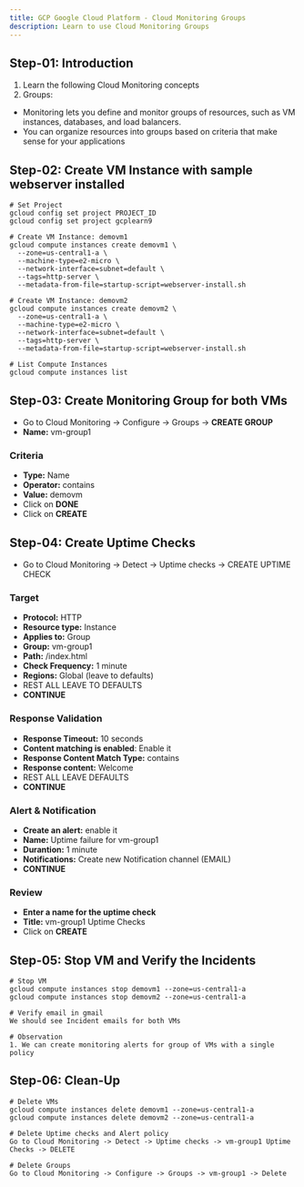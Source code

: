 ```yaml
---
title: GCP Google Cloud Platform - Cloud Monitoring Groups
description: Learn to use Cloud Monitoring Groups
---
```


## Step-01: Introduction
1. Learn the following Cloud Monitoring concepts
2. Groups: 
  - Monitoring lets you define and monitor groups of resources, such as VM instances, databases, and load balancers. 
  - You can organize resources into groups based on criteria that make sense for your applications

## Step-02: Create VM Instance with sample webserver installed
```t
# Set Project
gcloud config set project PROJECT_ID
gcloud config set project gcplearn9

# Create VM Instance: demovm1
gcloud compute instances create demovm1 \
  --zone=us-central1-a \
  --machine-type=e2-micro \
  --network-interface=subnet=default \
  --tags=http-server \
  --metadata-from-file=startup-script=webserver-install.sh 

# Create VM Instance: demovm2
gcloud compute instances create demovm2 \
  --zone=us-central1-a \
  --machine-type=e2-micro \
  --network-interface=subnet=default \
  --tags=http-server \
  --metadata-from-file=startup-script=webserver-install.sh 

# List Compute Instances
gcloud compute instances list   
```

## Step-03: Create Monitoring Group for both VMs
- Go to Cloud Monitoring -> Configure -> Groups -> **CREATE GROUP**
- **Name:** vm-group1
### Criteria
- **Type:** Name
- **Operator:** contains
- **Value:** demovm
- Click on **DONE**
- Click on **CREATE**


## Step-04: Create Uptime Checks
- Go to Cloud Monitoring -> Detect -> Uptime checks -> CREATE UPTIME CHECK
### Target
- **Protocol:** HTTP
- **Resource type:** Instance
- **Applies to:** Group
- **Group:** vm-group1 
- **Path:** /index.html
- **Check Frequency:** 1 minute
- **Regions:** Global (leave to defaults)
- REST ALL LEAVE TO DEFAULTS
- **CONTINUE**
### Response Validation
- **Response Timeout:** 10 seconds
- **Content matching is enabled**: Enable it
- **Response Content Match Type:** contains
- **Response content:** Welcome
- REST ALL LEAVE DEFAULTS
- **CONTINUE**
### Alert & Notification
- **Create an alert:** enable it
- **Name:** Uptime failure for vm-group1
- **Durantion:** 1 minute
- **Notifications:** Create new Notification channel (EMAIL)
- **CONTINUE**
### Review 
- **Enter a name for the uptime check**
- **Title:** vm-group1 Uptime Checks
- Click on **CREATE**


## Step-05: Stop VM and Verify the Incidents
```t
# Stop VM
gcloud compute instances stop demovm1 --zone=us-central1-a
gcloud compute instances stop demovm2 --zone=us-central1-a

# Verify email in gmail
We should see Incident emails for both VMs

# Observation
1. We can create monitoring alerts for group of VMs with a single policy
```

## Step-06: Clean-Up
```t
# Delete VMs
gcloud compute instances delete demovm1 --zone=us-central1-a
gcloud compute instances delete demovm2 --zone=us-central1-a

# Delete Uptime checks and Alert policy
Go to Cloud Monitoring -> Detect -> Uptime checks -> vm-group1 Uptime Checks -> DELETE

# Delete Groups
Go to Cloud Monitoring -> Configure -> Groups -> vm-group1 -> Delete
```
